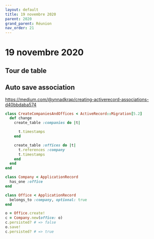 ```yaml
---
layout: default
title: 19 novembre 2020
parent: 2020
grand_parent: Réunion
nav_order: 21
---
```


# 19 novembre 2020

## Tour de table

## Auto save association

https://medium.com/@ynnadkrap/creating-activerecord-associations-d40bbdaba574

```ruby
class CreateCompaniesAndOffices < ActiveRecord::Migration[5.2]
  def change
    create_table :companies do |t|

      t.timestamps
    end

    create_table :offices do |t|
      t.references :company
      t.timestamps
    end
  end
end

class Company < ApplicationRecord
  has_one :office
end

class Office < ApplicationRecord
  belongs_to :company, optional: true
end
```


```ruby
o = Office.create!
c = Company.new(office: o)
c.persisted? # => false
o.save!
c.persisted? # => true
```
